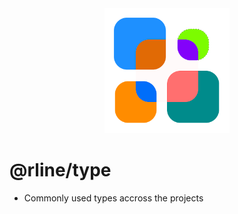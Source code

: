 <div align="center">
  <img src="https://raw.githubusercontent.com/rbrightline/common/refs/heads/main/libs/type/favicon.png" alt="Logo" width="200"/>
</div>

# @rline/type

- Commonly used types accross the projects
